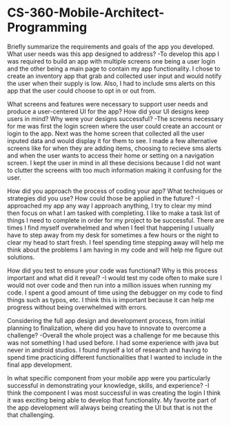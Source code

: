 # CS-360-Mobile-Architect-Programming

Briefly summarize the requirements and goals of the app you developed. What user needs was this app designed to address?
  -To develop this app I was required to build an app with multiple screens one being a user login and the other being a main page to contain my app functionality. 
  I chose to create an inventory app that grab and collected user input and would notify the user when their supply is low. Also, I had to include sms alerts on this
  app that the user could choose to opt in or out from.
  
What screens and features were necessary to support user needs and produce a user-centered UI for the app? How did your UI designs keep users in mind? Why were your designs successful?
  -The screens necessary for me was first the login screen where the user could create an account or login to the app. Next was the home screen that collected all the user 
  inputed data and would display it for them to see. I made a few alternative screens like for when they are adding items, choosing to recieve sms alerts and when
  the user wants to access their home or setting on a navigation screen. I kept the user in mind in all these decisions because I did not want to clutter the screens with
  too much information making it confusing for the user.
  
How did you approach the process of coding your app? What techniques or strategies did you use? How could those be applied in the future?
  -I approached my app any way I approach anything, I try to clear my mind then focus on what I am tasked with completing. I like to make a task list of things I need to complete
  in order for my project to be successful. There are times I find myself overwhelmed and when I feel that happening I usually have to step away from my desk for sometimes a few hours 
  or the night to clear my head to start fresh. I feel spending time stepping away will help me think about the problems I am having in my code and will help me figure out solutions.
  
How did you test to ensure your code was functional? Why is this process important and what did it reveal?
  -I would test my code often to make sure I would not over code and then run into a million issues when running my code. I spent a good amount of time using the debugger 
  on my code to find things such as typos, etc. I think this is important because it can help me progress without being overwhelmed with errors.
  
Considering the full app design and development process, from initial planning to finalization, where did you have to innovate to overcome a challenge?
  -Overall the whole project was a challenge for me because this was not something I had used before. I had some experience with java but never in android studios. I found myself 
  a lot of research and having to spend time practicing different functionalities that I wanted to include in the final app development.
  
In what specific component from your mobile app were you particularly successful in demonstrating your knowledge, skills, and experience?
  -I think the component I was most successful in was creating the login I think it was exciting being able to develop that functionality. My favorite part of the app development
  will always being creating the UI but that is not the that challenging. 
